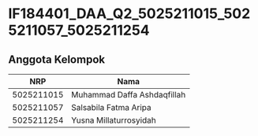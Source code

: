 # IF184401_DAA_Q2_5025211015_5025211057_5025211254
## Anggota Kelompok
NRP | Nama |
--- | --- | 
5025211015 | Muhammad Daffa Ashdaqfillah |
5025211057 | Salsabila Fatma Aripa |
5025211254 | Yusna Millaturrosyidah | 
